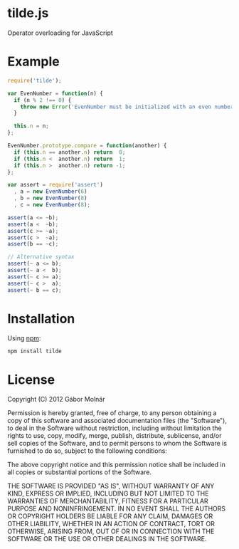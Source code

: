 tilde.js
========

Operator overloading for JavaScript

Example
=======

```javascript
require('tilde');

var EvenNumber = function(n) {
  if (n % 2 !== 0) {
    throw new Error('EvenNumber must be initialized with an even number.');
  }

  this.n = n;
};

EvenNumber.prototype.compare = function(another) {
  if (this.n == another.n) return  0;
  if (this.n <  another.n) return  1;
  if (this.n >  another.n) return -1;
};

var assert = require('assert')
  , a = new EvenNumber(6)
  , b = new EvenNumber(8)
  , c = new EvenNumber(8);

assert(a <= ~b);
assert(a <  ~b);
assert(c >= ~a);
assert(c >  ~a);
assert(b == ~c);

// Alternative syntax
assert(~ a <= b);
assert(~ a <  b);
assert(~ c >= a);
assert(~ c >  a);
assert(~ b == c);
```

Installation
============

Using [npm](http://npmjs.org):

    npm install tilde

License
=======

Copyright (C) 2012 Gábor Molnár

Permission is hereby granted, free of charge, to any person obtaining a copy of
this software and associated documentation files (the "Software"), to deal in
the Software without restriction, including without limitation the rights to
use, copy, modify, merge, publish, distribute, sublicense, and/or sell copies
of the Software, and to permit persons to whom the Software is furnished to do
so, subject to the following conditions:

The above copyright notice and this permission notice shall be included in all
copies or substantial portions of the Software.

THE SOFTWARE IS PROVIDED "AS IS", WITHOUT WARRANTY OF ANY KIND, EXPRESS OR
IMPLIED, INCLUDING BUT NOT LIMITED TO THE WARRANTIES OF MERCHANTABILITY,
FITNESS FOR A PARTICULAR PURPOSE AND NONINFRINGEMENT. IN NO EVENT SHALL THE
AUTHORS OR COPYRIGHT HOLDERS BE LIABLE FOR ANY CLAIM, DAMAGES OR OTHER
LIABILITY, WHETHER IN AN ACTION OF CONTRACT, TORT OR OTHERWISE, ARISING FROM,
OUT OF OR IN CONNECTION WITH THE SOFTWARE OR THE USE OR OTHER DEALINGS IN THE
SOFTWARE.
